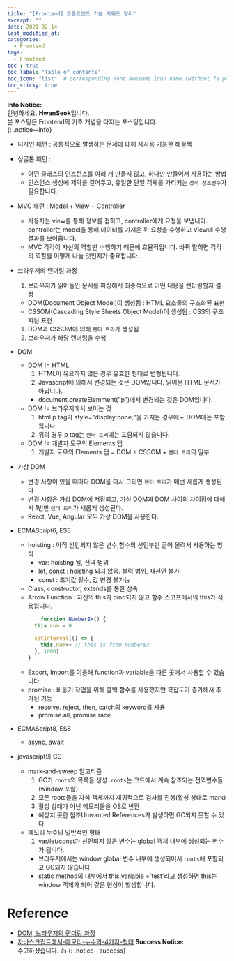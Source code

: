 ```yaml
---
title: "[Frontend] 프론트앤드 기본 키워드 정리"
excerpt: ""
date: 2021-02-14
last_modified_at: 
categories:
  - Frontend
tags:
  - Frontend 
toc : true
toc_label: "Table of contents"
toc_icon: "list"  # corresponding Font Awesome icon name (without fa prefix)
toc_sticky: true
---
```


**Info Notice:**  
안녕하세요. **HwanSeok**입니다.  
본 포스팅은 Frontend의 기초 개념을 다지는 포스팅입니다.  
{: .notice--info}

- 디자인 패턴 : 공통적으로 발생하는 문제에 대해 재사용 가능한 해결책

- 싱글톤 패턴 :
  - 어떤 클래스의 인스턴스를 여러 개 만들지 않고, 하나만 만들어서 사용하는 방법
  - 인스턴스 생성에 제약을 걸어두고, 유일한 단일 객체를 가리키는 `정적 참조변수`가 필요합니다.

- MVC 패턴 : Model + View + Controller
  - 사용자는 view를 통해 정보를 접하고, controller에게 요청을 보냅니다. controller는 model을 통해 데이터를 가져온 뒤 요청을 수행하고 View에 수행 결과를 보여줍니다.  
  - MVC 각각이 자신의 역할만 수행하기 때문에 효율적입니다. 바꿔 말하면 각각의 역할을 어떻게 나눌 것인지가 중요합니다.  

- 브라우저의 랜더링 과정
  1. 브라우저가 읽어들인 문서를 파싱해서 최종적으로 어떤 내용을 랜더링할지 결정
    - DOM(Document Object Model)이 생성됨 : HTML 요소들의 구조화된 표현
    - CSSOM(Cascading Style Sheets Object Model)이 생성됨 : CSS의 구조화된 표현
  1. DOM과 CSSOM에 의해 `렌더 트리`가 생성됨
  1. 브라우저가 해당 렌더링을 수행

- DOM
  - DOM != HTML
    1. HTML이 유요하지 않은 경우 유효한 형태로 변형됩니다.
    1. Javascript에 의해서 변경되는 것은 DOM입니다. 읽어온 HTML 문서가 아닙니다.
      - document.createElemment("p")에서 변경되는 것은 DOM입니다.
  - DOM != 브라우저에서 보이는 것
    1. html p tag가 style="display:none;"을 가지는 경우에도 DOM에는 포함됩니다.
    1. 위의 경우 p tag는 `렌더 트리`에는 포함되지 않습니다. 
  - DOM != 개발자 도구의 Elements 탭
    1. 개발자 도우의 Elements 탭 = DOM + CSSOM + `렌터 트리`의 일부

- 가상 DOM
  - 변경 사항이 있을 때마다 DOM을 다시 그리면 `렌더 트리`가 매번 새롭게 생성된다
  - 변경 사항은 가상 DOM에 저장되고, 가상 DOM과 DOM 사이의 차이점에 대해서 1번만 `렌더 트리`가 새롭게 생성된다. 
  - React, Vue, Angular 모두 가상 DOM을 사용한다. 

- ECMAScript6, ES6
  - hoisting : 아직 선언되지 않은 변수,함수의 선언부만 끌어 올려서 사용하는 방식
    - var: hoisting 됨, 전역 범위
    - let, const : hoisting 되지 않음. 블럭 범위, 재선언 불가
    - const : 초기값 필수, 값 변경 불가능
  - Class, constructor, extends를 통한 상속
  - Arrow Function : 자신의 this가 bind되지 않고 함수 스코프에서의 this가 적용됩니다.
    ```javascript
        function NumberEx() {
      this.num = 0

      setInterval(() => {
        this.num++ // this is from NumberEx
      }, 1000)
    }
    ```
  - Export, Import를 이용해 function과 variable을 다른 곳에서 사용할 수 있습니다. 
  - promise : 비동기 작업을 위해 콜백 함수를 사용했지만 복잡도가 증가해서 추가된 기능
    - resolve. reject, then, catch의 keyword를 사용
    - promise.all, promise.race
- ECMAScript8, ES8
  - async, await 


- javascript의 GC
  - mark-and-sweep 알고리즘
    1. GC가 `roots`의 목록을 생성. `roots`는 코드에서 계속 참조되는 전역변수들(window 포함)
    1. 모든 roots들을 자식 객체까지 재귀적으로 검사를 진행(활성 상태로 mark)
    1. 활성 상태가 아닌 메모리들을 OS로 반환
    * 예상치 못한 참조Unwanted References가 발생하면 GC되지 못할 수 있다.
  - 메모리 누수의 일반적인 형태
    1. var/let/const가 선언되지 않은 변수는 global 객체 내부에 생성되는 변수가 됩니다.
      - 브라우저에서는 window global 변수 내부에 생성되어서 `roots`에 포함되고 GC되지 않습니다.
      - static method의 내부에서 this.variable ='test'라고 생성하면 this는 window 객체가 되어 같은 현상이 발생합니다.

# Reference

- [DOM, 브라우저의 랜더링 과정](https://wit.nts-corp.com/2019/02/14/5522)
- [자바스크립트에서-메모리-누수의-4가지-형태](https://itstory.tk/entry/%EC%9E%90%EB%B0%94%EC%8A%A4%ED%81%AC%EB%A6%BD%ED%8A%B8%EC%97%90%EC%84%9C-%EB%A9%94%EB%AA%A8%EB%A6%AC-%EB%88%84%EC%88%98%EC%9D%98-4%EA%B0%80%EC%A7%80-%ED%98%95%ED%83%9C)
**Success Notice:**  
수고하셨습니다. :+1:
{: .notice--success}